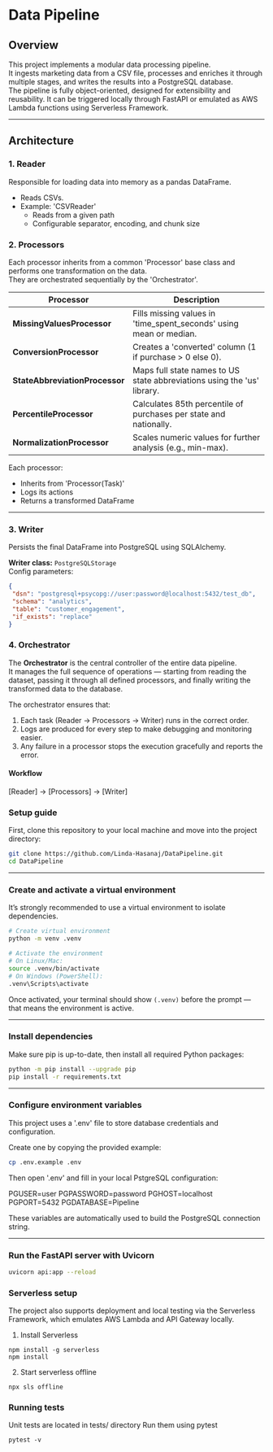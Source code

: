 # Data Pipeline

## Overview
This project implements a modular data processing pipeline.  
It ingests marketing data from a CSV file, processes and enriches it through multiple stages, and writes the results into a PostgreSQL database.  
The pipeline is fully object-oriented, designed for extensibility and reusability.
It can be triggered locally through FastAPI or emulated as AWS Lambda functions using Serverless Framework.

---

## Architecture

### 1. Reader
Responsible for loading data into memory as a pandas DataFrame.  
- Reads CSVs.
- Example: 'CSVReader'  
  - Reads from a given path  
  - Configurable separator, encoding, and chunk size

### 2. Processors
Each processor inherits from a common 'Processor' base class and performs one transformation on the data.  
They are orchestrated sequentially by the 'Orchestrator'.

| Processor | Description |
|------------|--------------|
| **MissingValuesProcessor** | Fills missing values in 'time_spent_seconds' using mean or median. |
| **ConversionProcessor** | Creates a 'converted' column (1 if purchase > 0 else 0). |
| **StateAbbreviationProcessor** | Maps full state names to US state abbreviations using the 'us' library. |
| **PercentileProcessor** | Calculates 85th percentile of purchases per state and nationally. |
| **NormalizationProcessor** | Scales numeric values for further analysis (e.g., min-max). |

Each processor:
- Inherits from 'Processor(Task)'
- Logs its actions
- Returns a transformed DataFrame

---

### 3. Writer
Persists the final DataFrame into PostgreSQL using SQLAlchemy.

**Writer class:** `PostgreSQLStorage`  
Config parameters:
 ```json
{
  "dsn": "postgresql+psycopg://user:password@localhost:5432/test_db",
  "schema": "analytics",
  "table": "customer_engagement",
  "if_exists": "replace"
}
```

### 4. Orchestrator

The **Orchestrator** is the central controller of the entire data pipeline.  
It manages the full sequence of operations — starting from reading the dataset, passing it through all defined processors, and finally writing the transformed data to the database.

The orchestrator ensures that:
1. Each task (Reader → Processors → Writer) runs in the correct order.  
2. Logs are produced for every step to make debugging and monitoring easier.  
3. Any failure in a processor stops the execution gracefully and reports the error.

####  Workflow
[Reader] → [Processors] → [Writer]

###  Setup guide
First, clone this repository to your local machine and move into the project directory:

```bash
git clone https://github.com/Linda-Hasanaj/DataPipeline.git
cd DataPipeline
```

---

### Create and activate a virtual environment
It’s strongly recommended to use a virtual environment to isolate dependencies.

```bash
# Create virtual environment
python -m venv .venv

# Activate the environment
# On Linux/Mac:
source .venv/bin/activate
# On Windows (PowerShell):
.venv\Scripts\activate
```

Once activated, your terminal should show `(.venv)` before the prompt — that means the environment is active.

---

### Install dependencies
Make sure pip is up-to-date, then install all required Python packages:

```bash
python -m pip install --upgrade pip
pip install -r requirements.txt
```

---

### Configure environment variables
This project uses a '.env' file to store database credentials and configuration.

Create one by copying the provided example:
```bash
cp .env.example .env
```

Then open '.env' and fill in your local PstgreSQL configuration:

PGUSER=user
PGPASSWORD=password
PGHOST=localhost
PGPORT=5432
PGDATABASE=Pipeline

These variables are automatically used to build the PostgreSQL connection string.

---


### Run the FastAPI server with Uvicorn
```bash
uvicorn api:app --reload
```

### Serverless setup
The project also supports deployment and local testing via the Serverless Framework, which emulates AWS Lambda and API Gateway locally.
1. Install Serverless
```
npm install -g serverless
npm install
```
2. Start serverless offline
```
npx sls offline
```

### Running tests
Unit tests are located in tests/ directory
Run them using pytest
```
pytest -v
```

